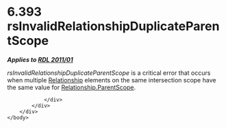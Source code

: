 <html dir="LTR" xmlns:mshelp="http://msdn.microsoft.com/mshelp" xmlns:ddue="http://ddue.schemas.microsoft.com/authoring/2003/5" xmlns:xlink="http://www.w3.org/1999/xlink" xmlns:tool="http://www.microsoft.com/tooltip">
    <head>
        <meta http-equiv="Content-Type" content="text/html; CHARSET=utf-8"></meta>
        <meta name="save" content="history"></meta>
        <title>6.393 rsInvalidRelationshipDuplicateParentScope</title>
        <xml>
            <mshelp:toctitle title="6.393 rsInvalidRelationshipDuplicateParentScope"></mshelp:toctitle>
            <mshelp:rltitle title="[MS-RDL]: rsInvalidRelationshipDuplicateParentScope"></mshelp:rltitle>
            <mshelp:keyword index="A" term="a818a753-1c03-47cb-a814-3dee493ed61f"></mshelp:keyword>
            <mshelp:attr name="DCSext.ContentType" value="open specification"></mshelp:attr>
            <mshelp:attr name="AssetID" value="a818a753-1c03-47cb-a814-3dee493ed61f"></mshelp:attr>
            <mshelp:attr name="TopicType" value="kbRef"></mshelp:attr>
            <mshelp:attr name="DCSext.Title" value="[MS-RDL]: rsInvalidRelationshipDuplicateParentScope" />
        </xml>
    </head>
    <body>
        <div id="header">
            <h1 class="heading">6.393 rsInvalidRelationshipDuplicateParentScope</h1>
        </div>
        <div id="mainSection">
            <div id="mainBody">
                <div id="allHistory" class="saveHistory"></div>
                <div id="sectionSection0" class="section" name="collapseableSection">
                    

<p><b><i>Applies to </i></b><a href="bf2bab1a-b608-4bcc-b718-1cc1baa9579c.md"><b><i>RDL 2011/01</i></b></a></p>

<p><i>rsInvalidRelationshipDuplicateParentScope</i> is a
critical error that occurs when multiple <a href="6d1c77e5-1573-4ad6-8d2a-c507411ad94b.md">Relationship</a> elements on
the same intersection scope have the same value for <a href="3f0ff121-3d39-4703-b34b-142b881e4604.md">Relationship.ParentScope</a>.</p>


                </div>
            </div>
        </div>
    </body>
</html>